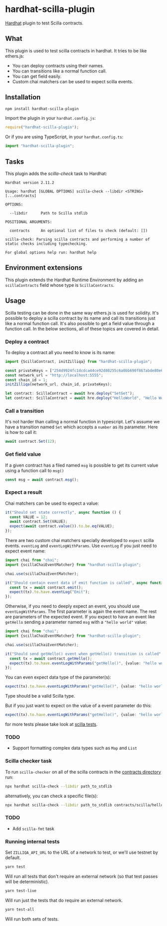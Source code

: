 # hardhat-scilla-plugin

[Hardhat](https://hardhat.org) plugin to test Scilla contracts.

## What

This plugin is used to test scilla contracts in hardhat. It tries to be like ethers.js:
* You can deploy contracts using their names.
* You can transitions like a normal function call.
* You can get field easily.
* Custom chai matchers can be used to expect scilla events.

## Installation

```bash
npm install hardhat-scilla-plugin
```

Import the plugin in your `hardhat.config.js`:

```js
require("hardhat-scilla-plugin");
```

Or if you are using TypeScript, in your `hardhat.config.ts`:

```ts
import "hardhat-scilla-plugin";
```

## Tasks

This plugin adds the _scilla-check_ task to Hardhat:
```
Hardhat version 2.11.2

Usage: hardhat [GLOBAL OPTIONS] scilla-check --libdir <STRING> [...contracts]

OPTIONS:

  --libdir      Path to Scilla stdlib 

POSITIONAL ARGUMENTS:

  contracts     An optional list of files to check (default: [])

scilla-check: Parsing scilla contracts and performing a number of static checks including typechecking.

For global options help run: hardhat help
```

## Environment extensions

This plugin extends the Hardhat Runtime Environment by adding an `scillaContracts` field
whose type is `ScillaContracts`.

## Usage

Scilla testing can be done in the same way ethers.js is used for solidity. It's possible to deploy a scilla contract by its name and call its transitions just like a normal function call. It's also possible to get a field value through a function call. In the below sections, all of these topics are covered in detail.

### Deploy a contract

To deploy a contract all you need to know is its name:

```typescript
import {ScillaContract, initZilliqa} from "hardhat-scilla-plugin";

const privateKeys = ["254d9924fc1dcdca44ce92d80255c6a0bb690f867abde80e626fbfef4d357004"];
const network_url = "http://localhost:5555";
const chain_id = 1;
initZilliqa(network_url, chain_id, privateKeys);

let contract: ScillaContract = await hre.deploy("SetGet");
let contract: ScillaContract = await hre.deploy("HelloWorld", "Hello World"); // Contract with initial parameters.
```

### Call a transition

It's not harder than calling a normal function in typescript.
Let's assume we have a transition named `Set` which accepts a `number` as its parameter. Here is how to call it:

```typescript
await contract.Set(12);
```

### Get field value

If a given contract has a filed named `msg` is possible to get its current value using a function call to `msg()`

```typescript
const msg = await contract.msg();
```

### Expect a result

Chai matchers can be used to expect a value:

```typescript
it("Should set state correctly", async function () {
  const VALUE = 12;
  await contract.Set(VALUE);
  expect(await contract.value()).to.be.eq(VALUE);
});
```

There are two custom chai matchers specially developed to `expect` scilla events. `eventLog` and `eventLogWithParams`.
Use `eventLog` if you just need to expect event name:

```typescript
import chai from "chai";
import {scillaChaiEventMatcher} from "hardhat-scilla-plugin";

chai.use(scillaChaiEventMatcher);

it("Should contain event data if emit function is called", async function () {
  const tx = await contract.emit();
  expect(tx).to.have.eventLog("Emit");
});
```

Otherwise, if you need to deeply expect an event, you should use `eventLogWithParams`. The first parameter is again the event name. The rest are parameters of the expected event. If you expect to have an event like `getHello` sending a parameter named `msg` with a `"hello world"` value:

```typescript
import chai from "chai";
import {scillaChaiEventMatcher} from "hardhat-scilla-plugin";

chai.use(scillaChaiEventMatcher);

it("Should send getHello() event when getHello() transition is called", async function () {
  const tx = await contract.getHello();
  expect(tx).to.have.eventLogWithParams("getHello()", {value: "hello world", vname: "msg"});
});
```

You can even expect data type of the parameter(s):

```typescript
expect(tx).to.have.eventLogWithParams("getHello()", {value: "hello world", vname: "msg", type: "String"});
```

Type should be a valid Scilla type.

But if you just want to expect on the value of a event parameter do this:

```typescript
expect(tx).to.have.eventLogWithParams("getHello()", {value: "hello world"});
```

for more tests please take look at [scilla tests](https://github.com/Zilliqa/Zilliqa/tree/master/tests/EvmAcceptanceTests/test/scilla).

### TODO

- Support formatting complex data types such as `Map` and `List`

### Scilla checker task

To run `scilla-checker` on all of the scilla contracts in the [contracts directory](./contracts/) run:

```bash
npx hardhat scilla-check --libdir path_to_stdlib
```

alternatively, you can check a specific file(s):

```bash
npx hardhat scilla-check --libdir path_to_stdlib contracts/scilla/helloWorld.scilla
```

### TODO

- Add `scilla-fmt` task

### Running internal tests

Set `ZILLIQA_API_URL` to the URL of a network to test, or we'll use testnet by default.

```sh
yarn test
```

Will run all tests that don't require an external network (so that test passes will be deterministic).

```sh
yarn test-live
```

Will run just the tests that do require an external network.

```sh
yarn test-all
```

Will run both sets of tests.

